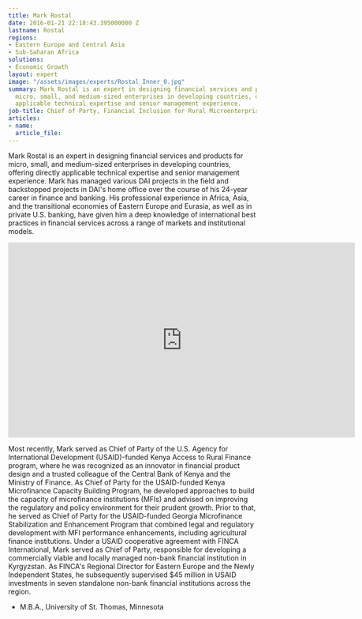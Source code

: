 ```yaml
---
title: Mark Rostal
date: 2016-01-21 22:18:43.395000000 Z
lastname: Rostal
regions:
- Eastern Europe and Central Asia
- Sub-Saharan Africa
solutions:
- Economic Growth
layout: expert
image: "/assets/images/experts/Rostal_Inner_0.jpg"
summary: Mark Rostal is an expert in designing financial services and products for
  micro, small, and medium-sized enterprises in developing countries, offering directly
  applicable technical expertise and senior management experience.
job-title: Chief of Party, Financial Inclusion for Rural Microenterprises (Kenya FIRM)
articles:
- name: 
  article_file: 
---
```


Mark Rostal is an expert in designing financial services and products for micro, small, and medium-sized enterprises in developing countries, offering directly applicable technical expertise and senior management experience. Mark has managed various DAI projects in the field and backstopped projects in DAI's home office over the course of his 24-year career in finance and banking. His professional experience in Africa, Asia, and the transitional economies of Eastern Europe and Eurasia, as well as in private U.S. banking, have given him a deep knowledge of international best practices in financial services across a range of markets and institutional models.

<iframe allowfullscreen="" frameborder="0" height="395" mozallowfullscreen="" src="https://player.vimeo.com/video/38651141?title=0&amp;byline=0&amp;portrait=0&amp;" webkitallowfullscreen="" width="703"></iframe>

Most recently, Mark served as Chief of Party of the U.S. Agency for International Development (USAID)-funded Kenya Access to Rural Finance program, where he was recognized as an innovator in financial product design and a trusted colleague of the Central Bank of Kenya and the Ministry of Finance. As Chief of Party for the USAID-funded Kenya Microfinance Capacity Building Program, he developed approaches to build the capacity of microfinance institutions (MFIs) and advised on improving the regulatory and policy environment for their prudent growth. Prior to that, he served as Chief of Party for the USAID-funded Georgia Microfinance Stabilization and Enhancement Program that combined legal and regulatory development with MFI performance enhancements, including agricultural finance institutions. Under a USAID cooperative agreement with FINCA International, Mark served as Chief of Party, responsible for developing a commercially viable and locally managed non-bank financial institution in Kyrgyzstan. As FINCA's Regional Director for Eastern Europe and the Newly Independent States, he subsequently supervised $45 million in USAID investments in seven standalone non-bank financial institutions across the region.

* M.B.A., University of St. Thomas, Minnesota
